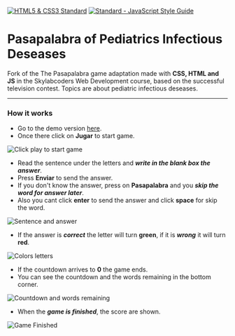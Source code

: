 [![HTML5 & CSS3 Standard](https://www.w3.org/html/logo/badge/html5-badge-h-css3-semantics.png)](http://www.w3.org/)  [![Standard - JavaScript Style Guide](https://img.shields.io/badge/code%20style-standard-brightgreen.svg)](http://standardjs.com/)

# Pasapalabra of Pediatrics Infectious Deseases
 Fork of the The Pasapalabra game adaptation made with **CSS, HTML and JS** in the Skylabcoders Web Development course, based on the successful television contest.
	Topics are about pediatric infectious deseases.

---

### How it works
- Go to the demo version [here](https://MarioTerron.github.io/pasapalabra/).
- Once there click on **Jugar** to start game.

![Click play to start game](https://github.com/MarioTerron/pasapalabra/blob/master/img/01.jpg)

- Read the sentence under the letters and **_write in the blank box the answer_**.
- Press **Enviar** to send the answer.
- If you don't know the answer, press on **Pasapalabra** and you **_skip the word for answer later_**.
- Also you cant click **enter** to send the answer and click **space** for skip the word.

![Sentence and answer](https://github.com/MarioTerron/pasapalabra/blob/master/img/02.jpg)

- If the answer is **_correct_** the letter will turn **green**, if it is **_wrong_** it will turn **red**.

![Colors letters](https://github.com/MarioTerron/pasapalabra/blob/master/img/03.jpg)

- If the countdown arrives to **0** the game ends.
- You can see the countdown and the words remaining in the bottom corner.

![Countdown and words remaining](https://github.com/MarioTerron/pasapalabra/blob/master/img/04.jpg)

- When the **_game is finished_**, the score are shown.

![Game Finished](https://github.com/MarioTerron/pasapalabra/blob/master/img/05.jpg)
